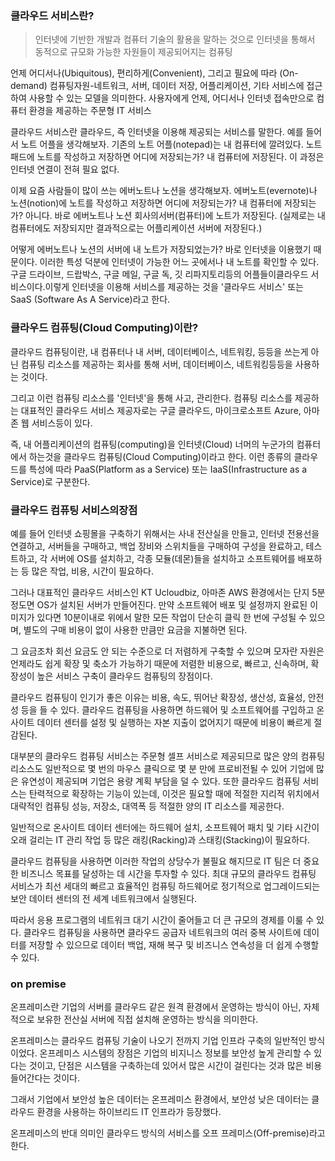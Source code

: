 ### 클라우드 서비스란?

> 인터넷에 기반한 개발과 컴퓨터 기술의 활용을 말하는 것으로 인터넷을 통해서 동적으로 규모화 가능한 자원들이 제공되어지는 컴퓨팅

언제 어디서나(Ubiquitous), 편리하게(Convenient), 그리고 필요에 따라 (On-demand) 컴퓨팅자원-네트워크, 서버, 데이터 저장, 어플리케이션, 기타 서비스에 접근하여 사용할 수 있는 모델을 의미한다. 사용자에게 언제, 어디서나 인터넷 접속만으로 컴퓨터 환경을 제공하는 주문형 IT 서비스

클라우드 서비스란 클라우드, 즉 인터넷을 이용해 제공되는 서비스를 말한다. 예를 들어서 노트 어플을 생각해보자. 기존의 노트 어플(notepad)는 내 컴퓨터에 깔려있다. 노트패드에 노트를 작성하고 저장하면 어디에 저장되는가? 내 컴퓨터에 저장된다. 이 과정은 인터넷 연결이 전혀 필요 없다.

이제 요즘 사람들이 많이 쓰는 에버노트나 노션을 생각해보자. 에버노트(evernote)나 노션(notion)에 노트를 작성하고 저장하면 어디에 저장되는가? 내 컴퓨터에 저장되는가? 아니다. 바로 에버노트나 노션 회사의서버(컴퓨터)에 노트가 저장된다. (실제로는 내 컴퓨터에도 저장되지만 결과적으로는 어플리케이션 서버에 저장된다.)

어떻게 에버노트나 노션의 서버에 내 노트가 저장되었는가? 바로 인터넷을 이용했기 때문이다. 이러한 특성 덕분에 인터넷이 가능한 어느 곳에서나 내 노트를 확인할 수 있다. 구글 드라이브, 드랍박스, 구글 메일, 구글 독, 깃 리파지토리등의 어플들이클라우드 서비스이다.이렇게 인터넷을 이용해 서비스를 제공하는 것을 '클라우드 서비스' 또는 SaaS (Software As A Service)라고 한다.

### 클라우드 컴퓨팅(Cloud Computing)이란?

클라우드 컴퓨팅이란, 내 컴퓨터나 내 서버, 데이터베이스, 네트워킹, 등등을 쓰는게 아닌 컴퓨팅 리소스를 제공하는 회사를 통해 서버, 데이터베이스, 네트워킹등등을 사용하는 것이다.

그리고 이런 컴퓨팅 리소스를 '인터넷'을 통해 사고, 관리한다. 컴퓨팅 리소스를 제공하는 대표적인 클라우드 서비스 제공자로는 구글 클라우드, 마이크로소프트 Azure, 아마존 웹 서비스등이 있다.

즉, 내 어플리케이션의 컴퓨팅(computing)을 인터넷(Cloud) 너머의 누군가의 컴퓨터에서 하는것을 클라우드 컴퓨팅(Cloud Computing)이라고 한다. 이런 종류의 클라우드를 특성에 따라 PaaS(Platform as a Service) 또는 IaaS(Infrastructure as a Service)로 구분한다.

### 클라우드 컴퓨팅 서비스의장점

예를 들어 인터넷 쇼핑몰을 구축하기 위해서는 사내 전산실을 만들고, 인터넷 전용선을 연결하고, 서버들을 구매하고, 백업 장비와 스위치들을 구매하여 구성을 완료하고, 테스트하고, 각 서버에 OS를 설치하고, 각종 모듈(데몬)들을 설치하고 소프트웨어를 배포하는 등 많은 작업, 비용, 시간이 필요하다.

그러나 대표적인 클라우드 서비스인 KT Ucloudbiz, 아마존 AWS 환경에서는 단지 5분 정도면 OS가 설치된 서버가 만들어진다. 만약 소프트웨어 배포 및 설정까지 완료된 이미지가 있다면 10분이내로 위에서 말한 모든 작업이 단순히 클릭 한 번에 구성될 수 있으며, 별도의 구매 비용이 없이 사용한 만큼만 요금을 지불하면 된다.

그 요금조차 회선 요금도 안 되는 수준으로 더 저렴하게 구축할 수 있으며 모자란 자원은 언제라도 쉽게 확장 및 축소가 가능하기 때문에 저렴한 비용으로, 빠르고, 신속하며, 확장성이 높은 서비스 구축이 클라우드 컴퓨팅의 장점이다.

클라우드 컴퓨팅이 인기가 좋은 이유는 비용, 속도, 뛰어난 확장성, 생산성, 효율성, 안전성 등을 들 수 있다. 클라우드 컴퓨팅을 사용하면 하드웨어 및 소프트웨어를 구입하고 온사이트 데이터 센터를 설정 및 실행하는 자본 지출이 없어지기 때문에 비용이 빠르게 절감된다.

대부분의 클라우드 컴퓨팅 서비스는 주문형 셀프 서비스로 제공되므로 많은 양의 컴퓨팅 리소스도 일반적으로 몇 번의 마우스 클릭으로 몇 분 만에 프로비전될 수 있어 기업에 많은 유연성이 제공되며 기업은 용량 계획 부담을 덜 수 있다. 또한 클라우드 컴퓨팅 서비스는 탄력적으로 확장하는 기능이 있는데, 이것은 필요할 때에 적절한 지리적 위치에서 대략적인 컴퓨팅 성능, 저장소, 대역폭 등 적절한 양의 IT 리소스를 제공한다.

일반적으로 온사이트 데이터 센터에는 하드웨어 설치, 소프트웨어 패치 및 기타 시간이 오래 걸리는 IT 관리 작업 등 많은 래킹(Racking)과 스태킹(Stacking)이 필요하다.

클라우드 컴퓨팅을 사용하면 이러한 작업의 상당수가 불필요 해지므로 IT 팀은 더 중요한 비즈니스 목표를 달성하는 데 시간을 투자할 수 있다. 최대 규모의 클라우드 컴퓨팅 서비스가 최선 세대의 빠르고 효율적인 컴퓨팅 하드웨어로 정기적으로 업그레이드되는 보안 데이터 센터의 전 세계 네트워크에서 실행된다.

따라서 응용 프로그램의 네트워크 대기 시간이 줄어들고 더 큰 규모의 경제를 이룰 수 있다. 클라우드 컴퓨팅을 사용하면 클라우드 공급자 네트워크의 여러 중복 사이트에 데이터를 저장할 수 있으므로 데이터 백업, 재해 복구 및 비즈니스 연속성을 더 쉽게 수행할 수 있다.

### on premise

온프레미스란 기업의 서버를 클라우드 같은 원격 환경에서 운영하는 방식이 아닌, 자체적으로 보유한 전산실 서버에 직접 설치해 운영하는 방식을 의미한다.

온프레미스는 클라우드 컴퓨팅 기술이 나오기 전까지 기업 인프라 구축의 일반적인 방식이었다. 온프레미스 시스템의 장점은 기업의 비지니스 정보를 보안성 높게 관리할 수 있다는 것이고, 단점은 시스템을 구축하는데 있어서 많은 시간이 걸린다는 것과 많은 비용 들어간다는 것이다. 

그래서 기업에서 보안성 높은 데이터는 온프레미스 환경에서, 보안성 낮은 데이터는 클라우드 환경을 사용하는 하이브리드 IT 인프라가 등장했다.

온프레미스의 반대 의미인 클라우드 방식의 서비스를 오프 프레미스(Off-premise)라고 한다.
